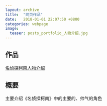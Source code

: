 ```yaml
---  
layout: archive  
title:  "网页作品"  
date:   2018-01-01 22:07:50 +0800  
categories: webpage
image:
  teaser: posts_portfolio_人物介绍.jpg
---  
```


## 作品
<a href="/portfolio/cartoon/index.html">名侦探柯南人物介绍</a>

## 概要
主要介绍《名侦探柯南》中的主要的、帅气的角色
